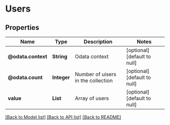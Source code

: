# Users
## Properties

Name | Type | Description | Notes
------------ | ------------- | ------------- | -------------
**@odata.context** | **String** | Odata context | [optional] [default to null]
**@odata.count** | **Integer** | Number of uisers in the collection | [optional] [default to null]
**value** | **List** | Array of users | [optional] [default to null]

[[Back to Model list]](../README.md#documentation-for-models) [[Back to API list]](../README.md#documentation-for-api-endpoints) [[Back to README]](../README.md)

